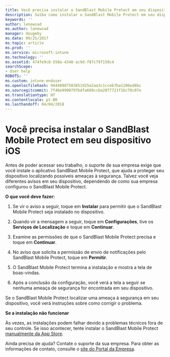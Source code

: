 ```yaml
---
title: Você precisa instalar o SandBlast Mobile Protect em seu dispositivo iOS | Microsoft Docs
description: Saiba como instalar o SandBlast Mobile Protect em seu dispositivo iOS.
keywords: ''
author: lenewsad
ms.author: lanewsad
manager: dougeby
ms.date: 09/25/2017
ms.topic: article
ms.prod: ''
ms.service: microsoft-intune
ms.technology: ''
ms.assetid: 474fe9c8-558a-4348-ac9d-f87c79f150c4
searchScope:
- User help
ROBOTS: ''
ms.custom: intune-enduser
ms.openlocfilehash: 94440987583651925e2aa3c1cceb7ba1206ed8bc
ms.sourcegitcommit: 7f46e9990797bdfa669ccba2077721f1bc70c07e
ms.translationtype: HT
ms.contentlocale: pt-BR
ms.lasthandoff: 04/04/2018
---
```

# <a name="you-need-to-install-sandblast-mobile-protect-on-your-ios-device"></a>Você precisa instalar o SandBlast Mobile Protect em seu dispositivo iOS

Antes de poder acessar seu trabalho, o suporte de sua empresa exige que você instale o aplicativo SandBlast Mobile Protect, que ajuda a proteger seu dispositivo localizando possíveis ameaças à segurança. Talvez você veja diferentes avisos em seu dispositivo, dependendo de como sua empresa configurou o SandBlast Mobile Protect.

**O que você deve fazer:**

1.  Se vir o aviso a seguir, toque em **Instalar** para permitir que o SandBlast Mobile Protect seja instalado no dispositivo.

2. Quando vir a mensagem a seguir, toque em **Configurações**, tive os **Serviços de Localização** e toque em **Continuar**.

3. Examine as permissões de que o SandBlast Mobile Protect precisa e toque em **Continuar**.

4. No aviso que solicita a permissão de envio de notificações pelo SandBlast Mobile Protect, toque em **Permitir**.

5. O SandBlast Mobile Protect termina a instalação e mostra a tela de boas-vindas.

6. Após a conclusão da configuração, você verá a tela a seguir se nenhuma ameaça de segurança for encontrada em seu dispositivo.

Se o SandBlast Mobile Protect localizar uma ameaça à segurança em seu dispositivo, você verá instruções sobre como corrigir o problema.

**Se a instalação não funcionar**

Às vezes, as instalações podem falhar devido a problemas técnicos fora de seu controle. Se isso acontecer, tente instalar o SandBlast Mobile Protect [manualmente da App Store](https://itunes.apple.com/app/sandblast-mobile-protect/id1006390797).

Ainda precisa de ajuda? Contate o suporte da sua empresa. Para obter as informações de contato, consulte o [site do Portal da Empresa](https://portal.manage.microsoft.com#HelpDeskDialog).
